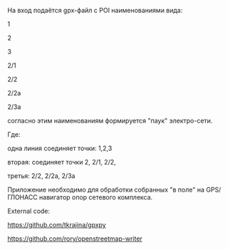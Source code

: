На вход подаётся gpx-файл с POI наименованиями вида:

1

2

3

2/1

2/2

2/2a

2/3a

согласно этим наименованиям формируется "паук" электро-сети. 

Где:

одна линия  соединяет точки: 1,2,3

вторая: соединяет точки 2, 2/1, 2/2, 

третья: 2/2, 2/2а, 2/3а

Приложение необходимо для обработки собранных "в поле" на GPS/ГЛОНАСС навигатор опор сетевого комплекса.

External code:

https://github.com/tkrajina/gpxpy

https://github.com/rory/openstreetmap-writer

